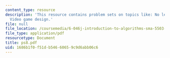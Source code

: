 ```yaml
---
content_type: resource
description: 'This resource contains problem sets on topics like: No left turns and
  Video game design.'
file: null
file_location: /coursemedia/6-046j-introduction-to-algorithms-sma-5503-fall-2005/1686b1f0f51db54660659c9d6abb06c6_ps8.pdf
file_type: application/pdf
resourcetype: Document
title: ps8.pdf
uid: 1686b1f0-f51d-b546-6065-9c9d6abb06c6
---
```

